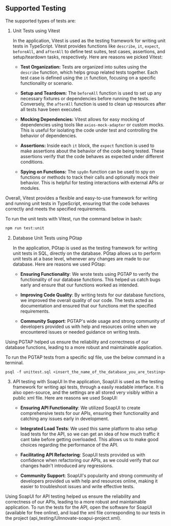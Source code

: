 
## Supported Testing

The supported types of tests are:

1. Unit Tests using Vitest

    In the application, Vitest is used as the testing framework for writing unit tests in TypeScript. Vitest provides functions like `describe`, `it`, `expect`, `beforeAll`, and `afterAll` to define test suites, test cases, assertions, and setup/teardown tasks, respectively. Here are reasons we picked Vitest:

    - **Test Organization:** Tests are organized into suites using the `describe` function, which helps group related tests together. Each test case is defined using the `it` function, focusing on a specific functionality or scenario.

    - **Setup and Teardown:** The `beforeAll` function is used to set up any necessary fixtures or dependencies before running the tests. Conversely, the `afterAll` function is used to clean up resources after all tests have been executed.

    - **Mocking Dependencies:** Vitest allows for easy mocking of dependencies using tools like `axios-mock-adapter` or custom mocks. This is useful for isolating the code under test and controlling the behavior of dependencies.

    - **Assertions:** Inside each `it` block, the `expect` function is used to make assertions about the behavior of the code being tested. These assertions verify that the code behaves as expected under different conditions.

    - **Spying on Functions:** The `spyOn` function can be used to spy on functions or methods to track their calls and optionally mock their behavior. This is helpful for testing interactions with external APIs or modules.

Overall, Vitest provides a flexible and easy-to-use framework for writing and running unit tests in TypeScript, ensuring that the code behaves correctly and meets the specified requirements.

To run the unit tests with Vitest, run the command below in bash:

```bash
npm run test:unit
```

2. Database Unit Tests using PGtap

    In the application, PGtap is used as the testing framework for writing unit tests in SQL, directly on the database. PGtap allows us to perform unit tests at a base level, whenever any changes are made to our database. Here are reasons we used PGtap:

    - **Ensuring Functionality**: We wrote tests using PGTAP to verify the functionality of our database functions. This helped us catch bugs early and ensure that our functions worked as intended.

    - **Improving Code Quality**: By writing tests for our database functions, we improved the overall quality of our code. The tests acted as documentation and ensured that our functions met the specified requirements.

    - **Community Support**: PGTAP's wide usage and strong community of developers provided us with help and resources online when we encountered issues or needed guidance on writing tests.

Using PGTAP helped us ensure the reliability and correctness of our database functions, leading to a more robust and maintainable application.

To run the PGTAP tests from a specific sql file, use the below command in a terminal.

```
psql -f unittest.sql <insert_the_name_of_the_database_you_are_testing>
```

3. API testing with SoapUI
    In the application, SoapUI is used as the testing framework for writing api tests, through a easily readable interface. It is also open-source, and the settings are all stored very visibly within a public xml file. Here are reasons we used SoapUI:

    - **Ensuring API Functionality**: We utilized SoapUI to create comprehensive tests for our APIs, ensuring their functionality and catching any issues early in development.

    - **Integrated Load Tests**: We used this same platform to also setup load tests for the API, so we can get an idea of how much traffic it cant take before getting overloaded. This allows us to make good choices regarding the performance of the API.

    - **Facilitating API Refactoring**: SoapUI tests provided us with confidence when refactoring our APIs, as we could verify that our changes hadn't introduced any regressions.

    - **Community Support**: SoapUI's popularity and strong community of developers provided us with help and resources online, making it easier to troubleshoot issues and write effective tests.

Using SoapUI for API testing helped us ensure the reliability and correctness of our APIs, leading to a more robust and maintainable application.
 To run the tests for the API, open the software for SoapUI (available for free online), and load the xml file corresponding to our tests in the project (api_testing/UInnovate-soapui-project.xml).
